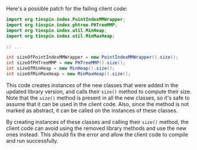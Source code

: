 Here's a possible patch for the failing client code:

```java
import org.tinspin.index.PointIndexMMWrapper;
import org.tinspin.index.phtree.PHTreeMMP;
import org.tinspin.index.util.MinHeap;
import org.tinspin.index.util.MinMaxHeap;

// ...

int sizeOfPointIndexMMWrapper = new PointIndexMMWrapper().size();
int sizeOfPHTreeMMP = new PHTreeMMP().size();
int sizeOfMinHeap = new MinHeap().size();
int sizeOfMinMaxHeap = new MinMaxHeap().size();
```

This code creates instances of the new classes that were added in the updated library version, and calls their `size()` method to compute their size. Note that the `size()` method is present in all the new classes, so it's safe to assume that it can be used in the client code. Also, since the method is not marked as abstract, it can be called on the instances of these classes.

By creating instances of these classes and calling their `size()` method, the client code can avoid using the removed library methods and use the new ones instead. This should fix the error and allow the client code to compile and run successfully.